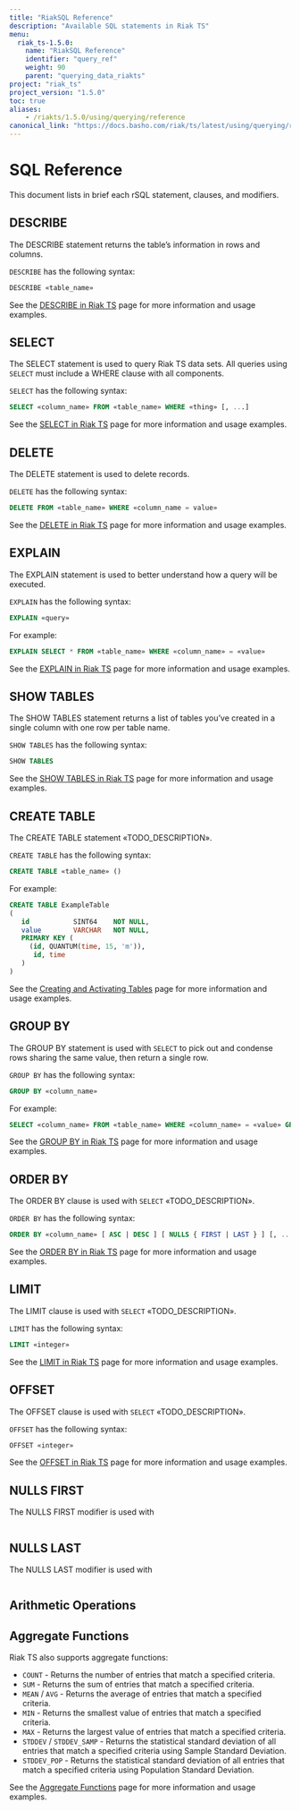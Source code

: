 ```yaml
---
title: "RiakSQL Reference"
description: "Available SQL statements in Riak TS"
menu:
  riak_ts-1.5.0:
    name: "RiakSQL Reference"
    identifier: "query_ref"
    weight: 90
    parent: "querying_data_riakts"
project: "riak_ts"
project_version: "1.5.0"
toc: true
aliases:
    - /riakts/1.5.0/using/querying/reference
canonical_link: "https://docs.basho.com/riak/ts/latest/using/querying/reference"
---
```


[select]: /riak/ts/1.5.0/using/querying/select/
[describe]: /riak/ts/1.5.0/using/querying/describe/
[delete]: /riak/ts/1.5.0/using/querying/delete/
[explain]: /riak/ts/1.5.0/using/querying/explain/
[show tables]: /riak/ts/1.5.0/using/querying/show-tables/
[create table]: /riak/ts/1.5.0/using/creating-activating/
[group by]: /riak/ts/1.5.0/using/querying/select/group-by/
[order by]: /riak/ts/1.5.0/using/querying/select/order-by/
[limit]: /riak/ts/1.5.0/using/querying/select/limit/
[offset]: /riak/ts/1.5.0/using/querying/select/
[aggregate]: /riak/ts/1.5.0/using/querying/select/aggregate-functions/

# SQL Reference

This document lists in brief each rSQL statement, clauses, and modifiers.


## DESCRIBE

The DESCRIBE statement returns the table’s information in rows and columns.

`DESCRIBE` has the following syntax:

```sql
DESCRIBE «table_name»
```

See the [DESCRIBE in Riak TS][describe] page for more information and usage examples.

## SELECT

The SELECT statement is used to query Riak TS data sets. All queries using `SELECT` must include a WHERE clause with all components.

`SELECT` has the following syntax:

```sql
SELECT «column_name» FROM «table_name» WHERE «thing» [, ...]
```

See the [SELECT in Riak TS][select] page for more information and usage examples.

## DELETE

The DELETE statement is used to delete records.

`DELETE` has the following syntax:

```sql
DELETE FROM «table_name» WHERE «column_name = value»
```

See the [DELETE in Riak TS][delete] page for more information and usage examples.

## EXPLAIN

The EXPLAIN statement is used to better understand how a query will be executed.

`EXPLAIN` has the following syntax:

```sql
EXPLAIN «query»
```

For example:

```sql
EXPLAIN SELECT * FROM «table_name» WHERE «column_name» = «value»
```

See the [EXPLAIN in Riak TS][explain] page for more information and usage examples.

## SHOW TABLES

The SHOW TABLES statement returns a list of tables you’ve created in a single column with one row per table name.

`SHOW TABLES` has the following syntax:

```sql
SHOW TABLES
```

See the [SHOW TABLES in Riak TS][show tables] page for more information and usage examples.

## CREATE TABLE

The CREATE TABLE statement «TODO_DESCRIPTION».

`CREATE TABLE` has the following syntax:

```sql
CREATE TABLE «table_name» ()
```

For example:

```sql
CREATE TABLE ExampleTable
(
   id           SINT64    NOT NULL,
   value        VARCHAR   NOT NULL,
   PRIMARY KEY (
     (id, QUANTUM(time, 15, 'm')),
      id, time
   )
)
```

See the [Creating and Activating Tables][create table] page for more information and usage examples.

## GROUP BY

The GROUP BY statement is used with `SELECT` to pick out and condense rows sharing the same value, then return a single row.

`GROUP BY` has the following syntax:

```sql
GROUP BY «column_name»
```

For example:

```sql
SELECT «column_name» FROM «table_name» WHERE «column_name» = «value» GROUP BY «column_name»;
```

See the [GROUP BY in Riak TS][group by] page for more information and usage examples.

## ORDER BY

The ORDER BY clause is used with `SELECT` «TODO_DESCRIPTION».

`ORDER BY` has the following syntax:

```sql
ORDER BY «column_name» [ ASC | DESC ] [ NULLS { FIRST | LAST } ] [, ...]
```

See the [ORDER BY in Riak TS][order by] page for more information and usage examples.

## LIMIT

The LIMIT clause is used with `SELECT` «TODO_DESCRIPTION».

`LIMIT` has the following syntax:

```sql
LIMIT «integer»
```

See the [LIMIT in Riak TS][limit] page for more information and usage examples.

## OFFSET

The OFFSET clause is used with `SELECT` «TODO_DESCRIPTION».

`OFFSET` has the following syntax:

```sql
OFFSET «integer»
```

See the [OFFSET in Riak TS][offset] page for more information and usage examples.

## NULLS FIRST

The NULLS FIRST modifier is used with

```sql
```

## NULLS LAST

The NULLS LAST modifier is used with

```sql
```

## Arithmetic Operations

## Aggregate Functions

Riak TS also supports aggregate functions:

- `COUNT` - Returns the number of entries that match a specified criteria.
- `SUM` - Returns the sum of entries that match a specified criteria.
- `MEAN` / `AVG` - Returns the average of entries that match a specified criteria.
- `MIN` - Returns the smallest value of entries that match a specified criteria.
- `MAX` - Returns the largest value of entries that match a specified criteria.
- `STDDEV` / `STDDEV_SAMP` - Returns the statistical standard deviation of all entries that match a specified criteria using Sample Standard Deviation.
- `STDDEV_POP` - Returns the statistical standard deviation of all entries that match a specified criteria using Population Standard Deviation.

See the [Aggregate Functions][aggregate] page for more information and usage examples.
